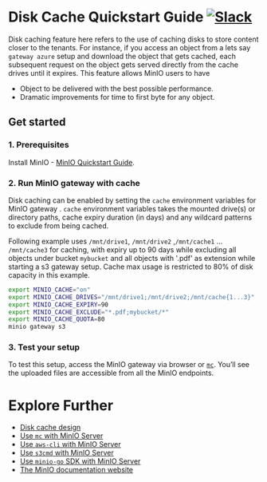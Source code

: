 # Disk Cache Quickstart Guide [![Slack](https://slack.min.io/slack?type=svg)](https://slack.min.io)

Disk caching feature here refers to the use of caching disks to store content closer to the tenants. For instance, if you access an object from a lets say `gateway azure` setup and download the object that gets cached, each subsequent request on the object gets served directly from the cache drives until it expires. This feature allows MinIO users to have

- Object to be delivered with the best possible performance.
- Dramatic improvements for time to first byte for any object.

## Get started

### 1. Prerequisites

Install MinIO - [MinIO Quickstart Guide](https://docs.min.io/docs/minio-quickstart-guide).

### 2. Run MinIO gateway with cache

Disk caching can be enabled by setting the `cache` environment variables for MinIO gateway . `cache` environment variables takes the mounted drive(s) or directory paths, cache expiry duration (in days) and any wildcard patterns to exclude from being cached.

Following example uses `/mnt/drive1`, `/mnt/drive2` ,`/mnt/cache1` ... `/mnt/cache3` for caching, with expiry up to 90 days while excluding all objects under bucket `mybucket` and all objects with '.pdf' as extension while starting a s3 gateway setup. Cache max usage is restricted to 80% of disk capacity in this example.

```bash
export MINIO_CACHE="on"
export MINIO_CACHE_DRIVES="/mnt/drive1;/mnt/drive2;/mnt/cache{1...3}"
export MINIO_CACHE_EXPIRY=90
export MINIO_CACHE_EXCLUDE="*.pdf;mybucket/*"
export MINIO_CACHE_QUOTA=80
minio gateway s3
```

### 3. Test your setup

To test this setup, access the MinIO gateway via browser or [`mc`](https://docs.min.io/docs/minio-client-quickstart-guide). You’ll see the uploaded files are accessible from all the MinIO endpoints.

# Explore Further

- [Disk cache design](https://github.com/minio/minio/blob/master/docs/disk-caching/DESIGN.md)
- [Use `mc` with MinIO Server](https://docs.min.io/docs/minio-client-quickstart-guide)
- [Use `aws-cli` with MinIO Server](https://docs.min.io/docs/aws-cli-with-minio)
- [Use `s3cmd` with MinIO Server](https://docs.min.io/docs/s3cmd-with-minio)
- [Use `minio-go` SDK with MinIO Server](https://docs.min.io/docs/golang-client-quickstart-guide)
- [The MinIO documentation website](https://docs.min.io)
